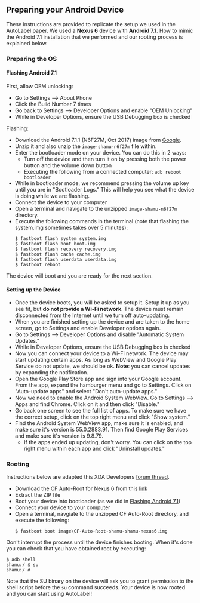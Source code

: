 ## Preparing your Android Device

These instructions are provided to replicate the setup we used in the
AutoLabel paper. We used a **Nexus 6** device with **Android 7.1**. How to
mimic the Android 7.1 installation that we performed and our rooting
process is explained below.

### Preparing the OS
#### Flashing Android 7.1
First, allow OEM unlocking:
* Go to Settings --> About Phone
* Click the Build Number 7 times
* Go back to Settings --> Developer Options and enable "OEM Unlocking"
* While in Developer Options, ensure the USB Debugging box is checked

Flashing:
* Download the Android 7.1.1 (N6F27M, Oct 2017) image from
[Google](https://developers.google.com/android/images#shamu).
* Unzip it and also unzip the `image-shamu-n6f27m` file within.
* Enter the bootloader mode on your device. You can do this in 2 ways:
    * Turn off the device and then turn it on by pressing both the power
    button and the volume down button
    * Executing the following from a connected computer: `adb reboot bootloader`
* While in bootloader mode, we recommend pressing the volume up key until
you are in "Bootloader Logs." This will help you see what the device is doing
while we are flashing.
* Connect the device to your computer
* Open a terminal and navigate to the unzipped `image-shamu-n6f27m`
directory.
* Execute the following commands in the terminal (note that flashing the
system.img sometimes takes over 5 minutes):
    ```
    $ fastboot flash system system.img
    $ fastboot flash boot boot.img
    $ fastboot flash recovery recovery.img
    $ fastboot flash cache cache.img
    $ fastboot flash userdata userdata.img
    $ fastboot reboot
    ```

The device will boot and you are ready for the next section.

#### Setting up the Device
* Once the device boots, you will be asked to setup it. Setup it up as
you see fit, but **do not provide a Wi-Fi network**. The device must remain
disconnected from the Internet until we turn off auto-updating.
* When you are finished setting up the device and are taken to the home
screen, go to Settings and enable Developer options again.
* Go to Settings --> Developer Options and disable "Automatic System Updates."
* While in Developer Options, ensure the USB Debugging box is checked
* Now you can connect your device to a Wi-Fi network. The device may start
updating certain apps. As long as WebView and Google Play Service do not
update, we should be ok. **Note**: you can cancel updates by expanding the
notification.
* Open the Google Play Store app and sign into your Google account. From
the app, expand the hamburger menu and go to Settings. Click on
"Auto-update apps" and select "Don't auto-update apps."
* Now we need to enable the Android System WebView. Go to Settings --> Apps
and find Chrome. Click on it and then click "Disable."
* Go back one screen to see the full list of apps. To make sure we have the
correct setup, click on the top right menu and click "Show system."
* Find the Android System WebView app, make sure it is enabled, and
make sure it's version is 55.0.2883.91. Then find Google Play Services
and make sure it's version is 9.8.79.
  * If the apps ended up updating, don't worry. You can click on the top right
  menu within each app and click "Uninstall updates."

### Rooting
Instructions below are adapted this XDA Developers
[forum thread](https://forum.xda-developers.com/nexus-6/general/how-to-nexus-6-one-beginners-guide-t2948481).

* Download the CF Auto-Root for Nexus 6 from this
[link](http://download.chainfire.eu/628/CF-Root/CF-Auto-Root/CF-Auto-Root-shamu-shamu-nexus6.zip)
* Extract the ZIP file
* Boot your device into bootloader (as we did in
[Flashing Android 7.1](#flashing-android-71))
* Connect your device to your computer
* Open a terminal, navgiate to the unzipped CF Auto-Root directory, and
execute the following:
    ```
    $ fastboot boot image\CF-Auto-Root-shamu-shamu-nexus6.img
    ```

Don't interrupt the process until the device finishes booting. When it's
done you can check that you have obtained root by executing:
```
$ adb shell
shamu:/ $ su
shamu:/ #
```

Note that the SU binary on the device will ask you to grant permission to
the shell script before the `su` command succeeds. Your device is now
rooted and you can start using AutoLabel!